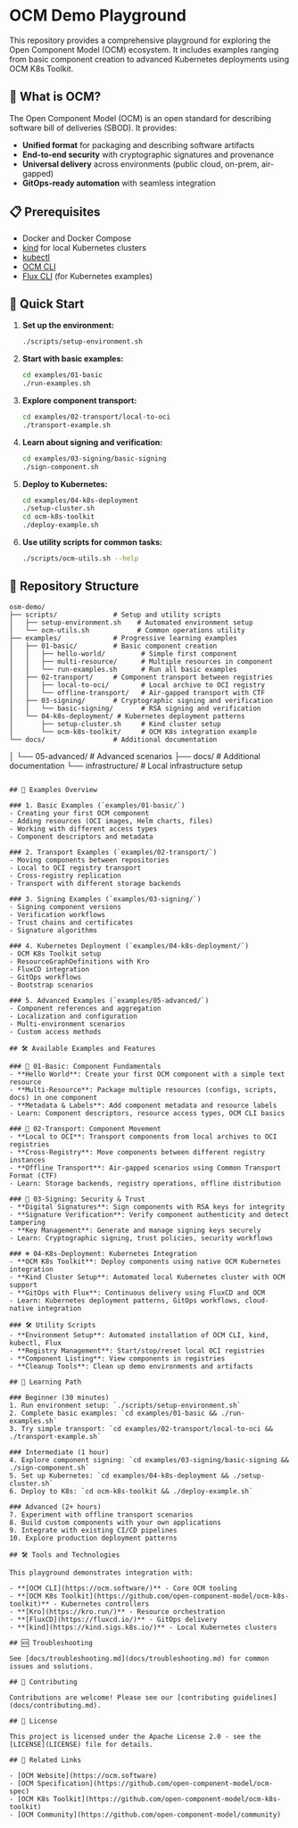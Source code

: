# OCM Demo Playground

This repository provides a comprehensive playground for exploring the Open Component Model (OCM) ecosystem. It includes examples ranging from basic component creation to advanced Kubernetes deployments using OCM K8s Toolkit.

## 🎯 What is OCM?

The Open Component Model (OCM) is an open standard for describing software bill of deliveries (SBOD). It provides:

- **Unified format** for packaging and describing software artifacts
- **End-to-end security** with cryptographic signatures and provenance
- **Universal delivery** across environments (public cloud, on-prem, air-gapped)
- **GitOps-ready automation** with seamless integration

## 📋 Prerequisites

- Docker and Docker Compose
- [kind](https://kind.sigs.k8s.io/) for local Kubernetes clusters
- [kubectl](https://kubernetes.io/docs/tasks/tools/#kubectl)
- [OCM CLI](https://ocm.software/docs/getting-started/installing-the-ocm-cli/)
- [Flux CLI](https://fluxcd.io/flux/installation/) (for Kubernetes examples)

## 🚀 Quick Start

1. **Set up the environment:**
   ```bash
   ./scripts/setup-environment.sh
   ```

2. **Start with basic examples:**
   ```bash
   cd examples/01-basic
   ./run-examples.sh
   ```

3. **Explore component transport:**
   ```bash
   cd examples/02-transport/local-to-oci
   ./transport-example.sh
   ```

4. **Learn about signing and verification:**
   ```bash
   cd examples/03-signing/basic-signing
   ./sign-component.sh
   ```

5. **Deploy to Kubernetes:**
   ```bash
   cd examples/04-k8s-deployment
   ./setup-cluster.sh
   cd ocm-k8s-toolkit
   ./deploy-example.sh
   ```

6. **Use utility scripts for common tasks:**
   ```bash
   ./scripts/ocm-utils.sh --help
   ```

## 📁 Repository Structure

```
osm-demo/
├── scripts/              # Setup and utility scripts
│   ├── setup-environment.sh    # Automated environment setup
│   └── ocm-utils.sh            # Common operations utility
├── examples/             # Progressive learning examples
│   ├── 01-basic/         # Basic component creation
│   │   ├── hello-world/         # Simple first component
│   │   ├── multi-resource/      # Multiple resources in component
│   │   └── run-examples.sh      # Run all basic examples
│   ├── 02-transport/     # Component transport between registries
│   │   ├── local-to-oci/        # Local archive to OCI registry
│   │   └── offline-transport/   # Air-gapped transport with CTF
│   ├── 03-signing/       # Cryptographic signing and verification
│   │   └── basic-signing/       # RSA signing and verification
│   └── 04-k8s-deployment/ # Kubernetes deployment patterns
│       ├── setup-cluster.sh     # Kind cluster setup
│       └── ocm-k8s-toolkit/     # OCM K8s integration example
└── docs/                 # Additional documentation
```
│   └── 05-advanced/   # Advanced scenarios
├── docs/             # Additional documentation
└── infrastructure/   # Local infrastructure setup
```

## 🧩 Examples Overview

### 1. Basic Examples (`examples/01-basic/`)
- Creating your first OCM component
- Adding resources (OCI images, Helm charts, files)
- Working with different access types
- Component descriptors and metadata

### 2. Transport Examples (`examples/02-transport/`)
- Moving components between repositories
- Local to OCI registry transport
- Cross-registry replication
- Transport with different storage backends

### 3. Signing Examples (`examples/03-signing/`)
- Signing component versions
- Verification workflows
- Trust chains and certificates
- Signature algorithms

### 4. Kubernetes Deployment (`examples/04-k8s-deployment/`)
- OCM K8s Toolkit setup
- ResourceGraphDefinitions with Kro
- FluxCD integration
- GitOps workflows
- Bootstrap scenarios

### 5. Advanced Examples (`examples/05-advanced/`)
- Component references and aggregation
- Localization and configuration
- Multi-environment scenarios
- Custom access methods

## 🛠️ Available Examples and Features

### 📝 01-Basic: Component Fundamentals
- **Hello World**: Create your first OCM component with a simple text resource
- **Multi-Resource**: Package multiple resources (configs, scripts, docs) in one component
- **Metadata & Labels**: Add component metadata and resource labels
- Learn: Component descriptors, resource access types, OCM CLI basics

### 🚀 02-Transport: Component Movement
- **Local to OCI**: Transport components from local archives to OCI registries
- **Cross-Registry**: Move components between different registry instances
- **Offline Transport**: Air-gapped scenarios using Common Transport Format (CTF)
- Learn: Storage backends, registry operations, offline distribution

### 🔐 03-Signing: Security & Trust
- **Digital Signatures**: Sign components with RSA keys for integrity
- **Signature Verification**: Verify component authenticity and detect tampering
- **Key Management**: Generate and manage signing keys securely
- Learn: Cryptographic signing, trust policies, security workflows

### ☸️ 04-K8s-Deployment: Kubernetes Integration
- **OCM K8s Toolkit**: Deploy components using native OCM Kubernetes integration
- **Kind Cluster Setup**: Automated local Kubernetes cluster with OCM support
- **GitOps with Flux**: Continuous delivery using FluxCD and OCM
- Learn: Kubernetes deployment patterns, GitOps workflows, cloud-native integration

### 🛠️ Utility Scripts
- **Environment Setup**: Automated installation of OCM CLI, kind, kubectl, Flux
- **Registry Management**: Start/stop/reset local OCI registries
- **Component Listing**: View components in registries
- **Cleanup Tools**: Clean up demo environments and artifacts

## 🎯 Learning Path

### Beginner (30 minutes)
1. Run environment setup: `./scripts/setup-environment.sh`
2. Complete basic examples: `cd examples/01-basic && ./run-examples.sh`
3. Try simple transport: `cd examples/02-transport/local-to-oci && ./transport-example.sh`

### Intermediate (1 hour)
4. Explore component signing: `cd examples/03-signing/basic-signing && ./sign-component.sh`
5. Set up Kubernetes: `cd examples/04-k8s-deployment && ./setup-cluster.sh`
6. Deploy to K8s: `cd ocm-k8s-toolkit && ./deploy-example.sh`

### Advanced (2+ hours)
7. Experiment with offline transport scenarios
8. Build custom components with your own applications
9. Integrate with existing CI/CD pipelines
10. Explore production deployment patterns

## 🛠️ Tools and Technologies

This playground demonstrates integration with:

- **[OCM CLI](https://ocm.software/)** - Core OCM tooling
- **[OCM K8s Toolkit](https://github.com/open-component-model/ocm-k8s-toolkit)** - Kubernetes controllers
- **[Kro](https://kro.run/)** - Resource orchestration
- **[FluxCD](https://fluxcd.io/)** - GitOps delivery
- **[kind](https://kind.sigs.k8s.io/)** - Local Kubernetes clusters

## 🆘 Troubleshooting

See [docs/troubleshooting.md](docs/troubleshooting.md) for common issues and solutions.

## 🤝 Contributing

Contributions are welcome! Please see our [contributing guidelines](docs/contributing.md).

## 📄 License

This project is licensed under the Apache License 2.0 - see the [LICENSE](LICENSE) file for details.

## 🔗 Related Links

- [OCM Website](https://ocm.software)
- [OCM Specification](https://github.com/open-component-model/ocm-spec)
- [OCM K8s Toolkit](https://github.com/open-component-model/ocm-k8s-toolkit)
- [OCM Community](https://github.com/open-component-model/community)
